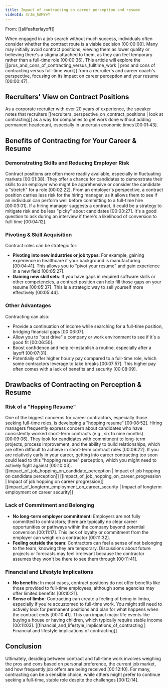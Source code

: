 ```yaml
---
title: Impact of contracting on career perception and resume
videoId: 3rJm_5AMYvY
---
```


From: [[alifeafterlayoff]] <br/> 

When engaged in a job search without much success, individuals often consider whether the contract route is a viable decision <a class="yt-timestamp" data-t="00:00:00">[00:00:00]</a>. Many may initially avoid contract positions, viewing them as lower quality or believing there's a stigma attached to them, as they can feel temporary rather than a full-time role <a class="yt-timestamp" data-t="00:00:36">[00:00:36]</a>. This article will explore the [[pros_and_cons_of_contracting_versus_fulltime_work | pros and cons of contracting versus full-time work]] from a recruiter's and career coach's perspective, focusing on its impact on career perception and your resume <a class="yt-timestamp" data-t="00:00:47">[00:00:47]</a>.

## Recruiters' View on Contract Positions
As a corporate recruiter with over 20 years of experience, the speaker notes that recruiters [[recruiters_perspective_on_contract_positions | look at contracting]] as a way for companies to get work done without adding permanent headcount, especially in uncertain economic times <a class="yt-timestamp" data-t="00:01:43">[00:01:43]</a>.

## Benefits of Contracting for Your Career & Resume

### Demonstrating Skills and Reducing Employer Risk
Contract positions are often more readily available, especially in fluctuating markets <a class="yt-timestamp" data-t="00:01:38">[00:01:38]</a>. They offer a chance for candidates to demonstrate their skills to an employer who might be apprehensive or consider the candidate a "stretch" for a role <a class="yt-timestamp" data-t="00:02:22">[00:02:22]</a>. From an employer's perspective, a contract position carries less risk for the hiring manager, as it allows them to see if an individual can perform well before committing to a full-time hire <a class="yt-timestamp" data-t="00:03:01">[00:03:01]</a>. If a hiring manager suggests a contract, it could be a strategy to mitigate risk and be less "picky" about candidates <a class="yt-timestamp" data-t="00:03:27">[00:03:27]</a>. It's a good question to ask during an interview if there's a likelihood of conversion to full-time <a class="yt-timestamp" data-t="00:04:12">[00:04:12]</a>.

### Pivoting & Skill Acquisition
Contract roles can be strategic for:
*   **Pivoting into new industries or job types**: For example, gaining experience in healthcare if your background is manufacturing <a class="yt-timestamp" data-t="00:04:41">[00:04:41]</a>. This allows you to "pivot your resume" and gain experience in a new field <a class="yt-timestamp" data-t="00:05:27">[00:05:27]</a>.
*   **Gaining new skill sets**: If you have gaps in required software skills or other competencies, a contract position can help fill those gaps on your resume <a class="yt-timestamp" data-t="00:05:37">[00:05:37]</a>. This is a strategic way to sell yourself more effectively <a class="yt-timestamp" data-t="00:05:44">[00:05:44]</a>.

### Other Advantages
Contracting can also:
*   Provide a continuation of income while searching for a full-time position, bridging financial gaps <a class="yt-timestamp" data-t="00:06:07">[00:06:07]</a>.
*   Allow you to "test drive" a company or work environment to see if it's a good fit <a class="yt-timestamp" data-t="00:06:50">[00:06:50]</a>.
*   Boost confidence and help re-establish a routine, especially after a layoff <a class="yt-timestamp" data-t="00:07:31">[00:07:31]</a>.
*   Potentially offer higher hourly pay compared to a full-time role, which some contractors leverage to take breaks <a class="yt-timestamp" data-t="00:07:57">[00:07:57]</a>. This higher pay often comes with a lack of benefits and security <a class="yt-timestamp" data-t="00:08:09">[00:08:09]</a>.

## Drawbacks of Contracting on Perception & Resume

### Risk of a "Hopping Resume"
One of the biggest concerns for career contractors, especially those seeking full-time roles, is developing a "hopping resume" <a class="yt-timestamp" data-t="00:08:52">[00:08:52]</a>. Hiring managers frequently express concern about candidates who have consistently worked short-term contracts (e.g., six to nine months) <a class="yt-timestamp" data-t="00:09:06">[00:09:06]</a>. They look for candidates with commitment to long-term projects, process improvement, and the ability to build relationships, which are often difficult to achieve in short-term contract roles <a class="yt-timestamp" data-t="00:09:22">[00:09:22]</a>. If you are relatively early in your career, getting into career contracting too soon could lead to this "hopping resume" perception, which you might need to actively fight against <a class="yt-timestamp" data-t="00:10:03">[00:10:03]</a>. [[impact_of_job_hopping_on_candidate_perception | Impact of job hopping on candidate perception]] [[impact_of_job_hopping_on_career_progression | Impact of job hopping on career progression]] [[impact_of_longterm_employment_on_career_security | Impact of longterm employment on career security]]

### Lack of Commitment and Belonging
*   **No long-term employer commitment**: Employers are not fully committed to contractors; there are typically no clear career opportunities or pathways within the company beyond potential conversion <a class="yt-timestamp" data-t="00:11:17">[00:11:17]</a>. This lack of loyalty or commitment from the employer can weigh on a contractor <a class="yt-timestamp" data-t="00:11:32">[00:11:32]</a>.
*   **Feeling outside the team**: Contractors can feel a sense of not belonging to the team, knowing they are temporary. Discussions about future projects or forecasts may feel irrelevant because the contractor assumes they won't be there to see them through <a class="yt-timestamp" data-t="00:11:41">[00:11:41]</a>.

### Financial and Lifestyle Implications
*   **No benefits**: In most cases, contract positions do not offer benefits like those provided to full-time employees, although some agencies may offer limited benefits <a class="yt-timestamp" data-t="00:10:21">[00:10:21]</a>.
*   **Sense of limbo**: Contracting can create a feeling of being in limbo, especially if you're accustomed to full-time work. You might still need to actively look for permanent positions and plan for what happens when the contract ends <a class="yt-timestamp" data-t="00:10:41">[00:10:41]</a>. This can impact major life events like buying a house or having children, which typically require stable income <a class="yt-timestamp" data-t="00:11:03">[00:11:03]</a>. [[financial_and_lifestyle_implications_of_contracting | Financial and lifestyle implications of contracting]]

## Conclusion
Ultimately, deciding between contract and full-time work involves weighing the pros and cons based on personal preference, the current job market, and how frequently job offers are being received <a class="yt-timestamp" data-t="00:12:10">[00:12:10]</a>. For many, contracting can be a sensible choice, while others might prefer to continue seeking a full-time, stable role despite the challenges <a class="yt-timestamp" data-t="00:12:14">[00:12:14]</a>.
